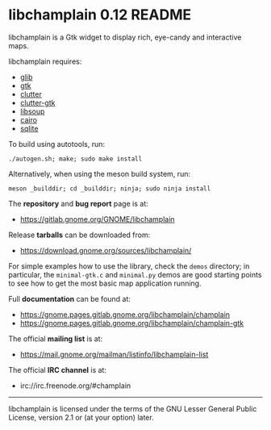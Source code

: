libchamplain 0.12 README
========================

libchamplain is a Gtk widget to display rich, eye-candy and interactive maps.

libchamplain requires:
  * [glib](https://gitlab.gnome.org/GNOME/glib)
  * [gtk](https://gitlab.gnome.org/GNOME/gtk)
  * [clutter](https://gitlab.gnome.org/GNOME/clutter)
  * [clutter-gtk](https://gitlab.gnome.org/GNOME/clutter-gtk)
  * [libsoup](https://gitlab.gnome.org/GNOME/libsoup)
  * [cairo](https://www.cairographics.org)
  * [sqlite](https://www.sqlite.org)

To build using autotools, run:
```
./autogen.sh; make; sudo make install
```

Alternatively, when using the meson build system, run:
```
meson _builddir; cd _builddir; ninja; sudo ninja install
```

The **repository** and **bug report** page is at:
* https://gitlab.gnome.org/GNOME/libchamplain

Release **tarballs** can be downloaded from:
* https://download.gnome.org/sources/libchamplain/

For simple examples how to use the library, check the `demos` directory;
in particular, the `minimal-gtk.c` and `minimal.py` demos are good starting
points to see how to get the most basic map application running.

Full **documentation** can be found at:
* https://gnome.pages.gitlab.gnome.org/libchamplain/champlain
* https://gnome.pages.gitlab.gnome.org/libchamplain/champlain-gtk

The official **mailing list** is at:
* https://mail.gnome.org/mailman/listinfo/libchamplain-list

The official **IRC channel** is at:
* irc://irc.freenode.org/#champlain

---

libchamplain is licensed under the terms of the GNU Lesser General Public
License, version 2.1 or (at your option) later.
